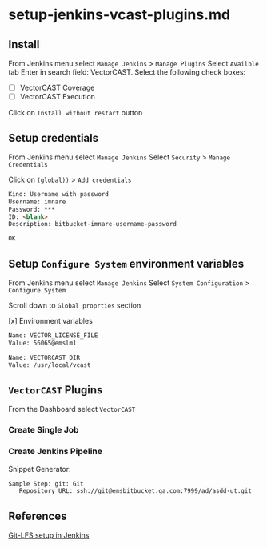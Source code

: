 # setup-jenkins-vcast-plugins.md

## Install

From Jenkins menu select `Manage Jenkins` > `Manage Plugins`
Select `Availble` tab
Enter in search field: VectorCAST.
Select the following check boxes:

* [ ] VectorCAST Coverage
* [ ] VectorCAST Execution

Click on `Install without restart` button

## Setup credentials

From Jenkins menu select `Manage Jenkins`
Select `Security` > `Manage Credentials`

Click on `(global))` > `Add credentials`

```html
Kind: Username with password
Username: imnare
Password: ***
ID: <blank>
Description: bitbucket-imnare-username-password

OK
```

## Setup `Configure System` environment variables

From Jenkins menu select `Manage Jenkins`
Select `System Configuration` > `Configure System`

Scroll down to `Global proprties` section

[x] Environment variables

```html
Name: VECTOR_LICENSE_FILE
Value: 56065@emslm1

Name: VECTORCAST_DIR
Value: /usr/local/vcast
```

## `VectorCAST` Plugins

From the Dashboard select `VectorCAST`

### Create Single Job

### Create Jenkins Pipeline

Snippet Generator:

```sh
Sample Step: git: Git
   Repository URL: ssh://git@emsbitbucket.ga.com:7999/ad/asdd-ut.git
```

## References

[Git-LFS setup in Jenkins](https://medium.com/@priya_talreja/git-lfs-setup-in-jenkins-ee80879007e3)
